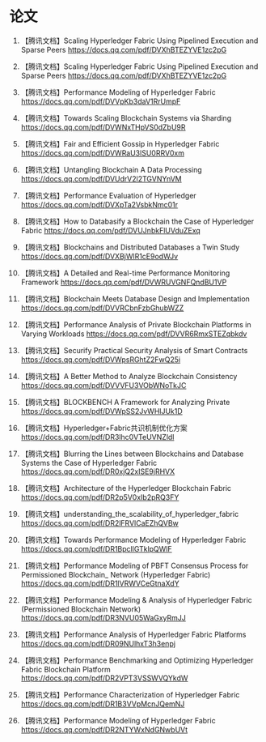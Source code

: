 # 论文

1. 【腾讯文档】Scaling Hyperledger Fabric Using Pipelined Execution and Sparse Peers
   https://docs.qq.com/pdf/DVXhBTEZYVE1zc2pG
2. 【腾讯文档】Scaling Hyperledger Fabric Using Pipelined Execution and Sparse Peers
   https://docs.qq.com/pdf/DVXhBTEZYVE1zc2pG
3. 【腾讯文档】Performance Modeling of Hyperledger Fabric
   https://docs.qq.com/pdf/DVVpKb3daV1RrUmpF
4. 【腾讯文档】Towards Scaling Blockchain Systems via Sharding
   https://docs.qq.com/pdf/DVWNxTHpVS0dZbU9R

5. 【腾讯文档】Fair and Efficient Gossip in Hyperledger Fabric
   https://docs.qq.com/pdf/DVWRaU3lSU0RRV0xm

6. 【腾讯文档】Untangling Blockchain A Data Processing
   https://docs.qq.com/pdf/DVUdrV2l2TGVNYnVM

7. 【腾讯文档】Performance Evaluation of Hyperledger
   https://docs.qq.com/pdf/DVXpTa2VsbkNmc01r

8. 【腾讯文档】How to Databasify a Blockchain the Case of Hyperledger Fabric
   https://docs.qq.com/pdf/DVUJnbkFlUVduZExq

9. 【腾讯文档】Blockchains and Distributed Databases a Twin Study
   https://docs.qq.com/pdf/DVXBjWlR1cE9odWJv

10. 【腾讯文档】A Detailed and Real-time Performance Monitoring Framework
    https://docs.qq.com/pdf/DVWRUVGNFQndBU1VP

11. 【腾讯文档】Blockchain Meets Database Design and Implementation
    https://docs.qq.com/pdf/DVVRCbnFzbGhubWZZ

12. 【腾讯文档】Performance Analysis of Private Blockchain Platforms in Varying Workloads
    https://docs.qq.com/pdf/DVVR6RmxSTEZqbkdv

13. 【腾讯文档】Securify Practical Security Analysis of Smart Contracts
    https://docs.qq.com/pdf/DVWpsRGhtZ2FwQ25i

14. 【腾讯文档】A Better Method to Analyze Blockchain Consistency
    https://docs.qq.com/pdf/DVVVFU3VObWNoTkJC

15. 【腾讯文档】BLOCKBENCH A Framework for Analyzing Private
    https://docs.qq.com/pdf/DVWpSS2JvWHlJUk1D

16. 【腾讯文档】Hyperledger+Fabric共识机制优化方案
    https://docs.qq.com/pdf/DR3lhc0VTeUVNZldl

17. 【腾讯文档】Blurring the Lines between Blockchains and Database Systems the Case of Hyperledger Fabric
    https://docs.qq.com/pdf/DR0xjQ2xISE9jRHVX

18. 【腾讯文档】Architecture of the Hyperledger Blockchain Fabric
    https://docs.qq.com/pdf/DR2p5V0xIb2pRQ3FY

19. 【腾讯文档】understanding_the_scalability_of_hyperledger_fabric
    https://docs.qq.com/pdf/DR2lFRVlCaEZhQVBw

20. 【腾讯文档】Towards Performance Modeling of Hyperledger Fabric
    https://docs.qq.com/pdf/DR1BpcllGTklpQWlF

21. 【腾讯文档】Performance Modeling of PBFT Consensus Process for Permissioned Blockchain_ Network (Hyperledger Fabric)
    https://docs.qq.com/pdf/DR1lVRWVCeGtnaXdY

22. 【腾讯文档】Performance Modeling & Analysis of Hyperledger Fabric (Permissioned Blockchain Network)
    https://docs.qq.com/pdf/DR3NVU05WaGxyRmJJ

23. 【腾讯文档】Performance Analysis of Hyperledger Fabric Platforms
    https://docs.qq.com/pdf/DR09NUlhxT3h3enpj

24. 【腾讯文档】Performance Benchmarking and Optimizing Hyperledger Fabric Blockchain Platform
    https://docs.qq.com/pdf/DR2VPT3VSSWVQYkdW

25. 【腾讯文档】Performance Characterization of Hyperledger Fabric
    https://docs.qq.com/pdf/DR1B3VVpMcnJQemNJ

26. 【腾讯文档】Performance Modeling of Hyperledger Fabric
    https://docs.qq.com/pdf/DR2NTYWxNdGNwbUVt

